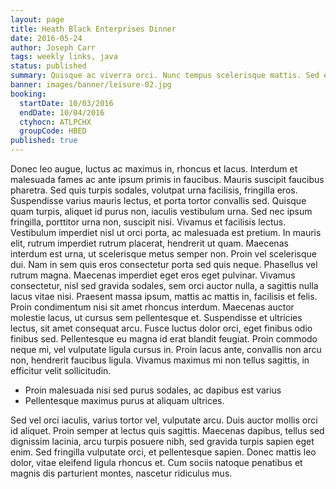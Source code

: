 ```yaml
---
layout: page
title: Heath Black Enterprises Dinner
date: 2016-05-24
author: Joseph Carr
tags: weekly links, java
status: published
summary: Quisque ac viverra orci. Nunc tempus scelerisque mattis. Sed eu.
banner: images/banner/leisure-02.jpg
booking:
  startDate: 10/03/2016
  endDate: 10/04/2016
  ctyhocn: ATLPCHX
  groupCode: HBED
published: true
---
```

Donec leo augue, luctus ac maximus in, rhoncus et lacus. Interdum et malesuada fames ac ante ipsum primis in faucibus. Mauris suscipit faucibus pharetra. Sed quis turpis sodales, volutpat urna facilisis, fringilla eros. Suspendisse varius mauris lectus, et porta tortor convallis sed. Quisque quam turpis, aliquet id purus non, iaculis vestibulum urna. Sed nec ipsum fringilla, porttitor urna non, suscipit nisi. Vivamus et facilisis lectus. Vestibulum imperdiet nisl ut orci porta, ac malesuada est pretium. In mauris elit, rutrum imperdiet rutrum placerat, hendrerit ut quam. Maecenas interdum est urna, ut scelerisque metus semper non. Proin vel scelerisque dui.
Nam in sem quis eros consectetur porta sed quis neque. Phasellus vel rutrum magna. Maecenas imperdiet eget eros eget pulvinar. Vivamus consectetur, nisl sed gravida sodales, sem orci auctor nulla, a sagittis nulla lacus vitae nisi. Praesent massa ipsum, mattis ac mattis in, facilisis et felis. Proin condimentum nisi sit amet rhoncus interdum. Maecenas auctor molestie lacus, ut cursus sem pellentesque et. Suspendisse et ultricies lectus, sit amet consequat arcu. Fusce luctus dolor orci, eget finibus odio finibus sed. Pellentesque eu magna id erat blandit feugiat. Proin commodo neque mi, vel vulputate ligula cursus in. Proin lacus ante, convallis non arcu non, hendrerit faucibus ligula. Vivamus maximus mi non tellus sagittis, in efficitur velit sollicitudin.

* Proin malesuada nisi sed purus sodales, ac dapibus est varius
* Pellentesque maximus purus at aliquam ultrices.

Sed vel orci iaculis, varius tortor vel, vulputate arcu. Duis auctor mollis orci id aliquet. Proin semper at lectus quis sagittis. Maecenas dapibus, tellus sed dignissim lacinia, arcu turpis posuere nibh, sed gravida turpis sapien eget enim. Sed fringilla vulputate orci, et pellentesque sapien. Donec mattis leo dolor, vitae eleifend ligula rhoncus et. Cum sociis natoque penatibus et magnis dis parturient montes, nascetur ridiculus mus.
